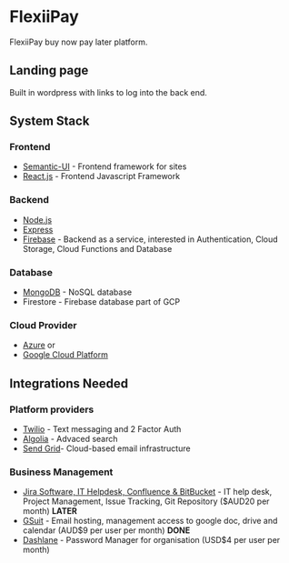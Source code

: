 # FlexiiPay
FlexiiPay buy now pay later platform.

## Landing page 
Built in wordpress with links to log into the back end.

## System Stack
### Frontend 
 - [Semantic-UI](https://react.semantic-ui.com/) - Frontend framework for sites
 - [React.js](https://reactjs.org/) - Frontend Javascript Framework
 
 ### Backend
 - [Node.js](https://nodejs.org/en/)
 - [Express](https://expressjs.com/)
 - [Firebase](https://firebase.google.com/) - Backend as a service, interested in Authentication, Cloud Storage, Cloud Functions and Database
 
 ### Database
 - [MongoDB](https://www.mongodb.com/) - NoSQL database
 - Firestore - Firebase database part of GCP
 
 ### Cloud Provider
 - [Azure](https://azure.microsoft.com/en-au/) or
 - [Google Cloud Platform](https://cloud.google.com/)
 
 ## Integrations Needed
 ### Platform providers
 - [Twilio](https://www.twilio.com/authy) - Text messaging and 2 Factor Auth 
 - [Algolia](https://www.algolia.com/) - Advaced search 
 - [Send Grid](https://sendgrid.com/)- Cloud-based email infrastructure 
 
 ### Business Management
 - [Jira Software, IT Helpdesk, Confluence & BitBucket](https://www.atlassian.com) - IT help desk, Project Management, Issue Tracking, Git Repository ($AUD20 per month) **LATER**
 - [GSuit](https://gsuite.google.com) - Email hosting, management access to google doc, drive and calendar (AUD$9 per user per month) **DONE**
 - [Dashlane](https://www.dashlane.com) - Password Manager for organisation (USD$4 per user per month)
 
 
